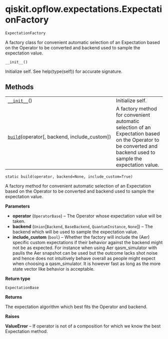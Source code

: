 # qiskit.opflow\.expectations.ExpectationFactory

<span id="undefined" />

`ExpectationFactory`

A factory class for convenient automatic selection of an Expectation based on the Operator to be converted and backend used to sample the expectation value.

<span id="undefined" />

`__init__()`

Initialize self. See help(type(self)) for accurate signature.

## Methods

|                                                                                                                                                              |                                                                                                                                                               |
| ------------------------------------------------------------------------------------------------------------------------------------------------------------ | ------------------------------------------------------------------------------------------------------------------------------------------------------------- |
| [`__init__`](#qiskit.opflow.expectations.ExpectationFactory.__init__ "qiskit.opflow.expectations.ExpectationFactory.__init__")()                             | Initialize self.                                                                                                                                              |
| [`build`](#qiskit.opflow.expectations.ExpectationFactory.build "qiskit.opflow.expectations.ExpectationFactory.build")(operator\[, backend, include\_custom]) | A factory method for convenient automatic selection of an Expectation based on the Operator to be converted and backend used to sample the expectation value. |

<span id="undefined" />

`static build(operator, backend=None, include_custom=True)`

A factory method for convenient automatic selection of an Expectation based on the Operator to be converted and backend used to sample the expectation value.

**Parameters**

*   **operator** (`OperatorBase`) – The Operator whose expectation value will be taken.
*   **backend** (`Union`\[`Backend`, `BaseBackend`, `QuantumInstance`, `None`]) – The backend which will be used to sample the expectation value.
*   **include\_custom** (`bool`) – Whether the factory will include the (Aer) specific custom expectations if their behavior against the backend might not be as expected. For instance when using Aer qasm\_simulator with paulis the Aer snapshot can be used but the outcome lacks shot noise and hence does not intuitively behave overall as people might expect when choosing a qasm\_simulator. It is however fast as long as the more state vector like behavior is acceptable.

**Return type**

`ExpectationBase`

**Returns**

The expectation algorithm which best fits the Operator and backend.

**Raises**

**ValueError** – If operator is not of a composition for which we know the best Expectation method.
